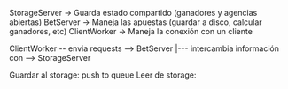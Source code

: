 StorageServer -> Guarda estado compartido (ganadores y agencias abiertas)
BetServer -> Maneja las apuestas (guardar a disco, calcular ganadores, etc)
ClientWorker -> Maneja la conexión con un cliente


ClientWorker -- envia requests --> BetServer
     |--- intercambia información con --> StorageServer

Guardar al storage: push to queue
Leer de storage: 